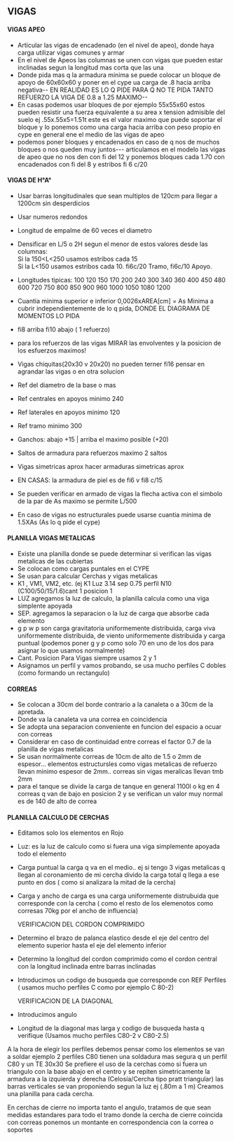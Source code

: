 ## VIGAS

#### VIGAS APEO
- Articular las vigas de encadenado (en el nivel de apeo), donde haya carga utilizar vigas comunes y armar
- En el nivel de Apeos las columnas se unen con vigas que pueden estar inclinadas segun la longitud mas corta que las una
- Donde pida mas q la armadura minima se puede colocar un bloque de apoyo de 60x60x60 y poner en el cype ua carga de .8 hacia arriba negativa-- EN REALIDAD ES LO Q PIDE PARA Q NO TE PIDA TANTO REFUERZO LA VIGA DE 0.8 a 1.25 MAXIMO--
- En casas podemos usar bloques de por ejemplo 55x55x60 estos pueden resistir una fuerza equivalente a su area x tension admisible del suelo ej .55x.55x5=1.51t este es el valor maximo que puede soportar el bloque y lo ponemos como una carga hacia arriba con peso propio en cype en general ene el medio de las vigas
de apeo
- podemos poner bloques y encadenados en caso de q nos de muchos bloques o nos queden muy juntos--- articulamos en el modelo las vigas de apeo que no nos den con fi del 12 y ponemos bloques cada 1.70 con encadenados con fi del 8 y estribos fi 6 c/20

  



#### VIGAS DE H°A°
- Usar barras longitudinales que sean multiplos de 120cm para llegar a 1200cm sin desperdicios
- Usar numeros redondos 
- Longitud de empalme de 60 veces el diametro
- Densificar en L/5 o 2H segun el menor de estos valores desde las columnas:  
   Si la 150<L<250 usamos estribos cada 15  
   Si la L<150 usamos estribos cada 10. fi6c/20 Tramo, fi6c/10 Apoyo.  
- Longitudes tipicas: 100 120 150 170 200 240 300 340 360 400 450 480 600 720 750 800 850 900 960 1000 1050 1080 1200

- Cuantia minima superior e inferior 0,0026xAREA[cm] = As Minima a cubrir independientemente de lo q pida, DONDE EL DIAGRAMA DE MOMENTOS LO PIDA
- fi8 arriba fi10 abajo ( 1 refuerzo)
- para los refuerzos de las vigas MIRAR las envolventes y la posicion de los esfuerzos maximos!
- Vigas chiquitas(20x30 v 20x20) no pueden terner fi16 pensar en agrandar las vigas o en otra solucion
- Ref del diametro de la base o mas
- Ref centrales en apoyos minimo 240
- Ref laterales en apoyos minimo 120
- Ref tramo minimo 300
- Ganchos: abajo +15 | arriba el maximo posible (+20)
- Saltos de armadura para refuerzos maximo 2 saltos
- Vigas simetricas aprox hacer armaduras simetricas aprox 
- EN CASAS: la armadura de piel es de fi6 v fi8 c/15
- Se pueden verificar en armado de vigas la flecha activa con el simbolo de la par de As maximo se permite L/500
- En caso de vigas no estructurales puede usarse cuantia minima de 1.5XAs (As lo q pide el cype)
  
#### PLANILLA VIGAS METALICAS
- Existe una planilla donde se puede determinar si verifican las vigas metalicas de las cubiertas
- Se colocan como cargas puntales en el CYPE 
- Se usan para calcular Cerchas y vigas metalicas
- K1 , VM1, VM2, etc. (ej K1 Luz 3.14 sep 0.75 perfil N10  (C100/50/15/1.6)cant 1 posicion 1 
- LUZ agregamos la luz de calculo, la planilla calcula como una viga simplente apoyada
- SEP. agregamos la separacion o la luz de carga que absorbe cada elemento
- g p w p son carga gravitatoria uniformemente distribuida, carga viva uniformemente distribuida, de viento uniformemente distribuida y carga puntual (podemos poner g y p como solo 70 en uno de los dos para asignar lo que usamos normalmente)
- Cant. Posicion Para Vigas siempre usamos 2 y 1
- Asignamos un perfil y vamos probando, se usa mucho perfiles C dobles (como formando un rectangulo)

#### CORREAS
 - Se colocan a 30cm del borde contrario a la canaleta o a 30cm de la apretada.
 - Donde va la canaleta va una correa en coincidencia
 - Se adopta una separacion conveniente en funcion del espacio a ocuar con correas
 - Considerar en caso de continuidad entre correas el factor 0.7 de la planilla de vigas metalicas
 - Se usan normalmente correas de 10cm de alto de 1.5 o 2mm de espesor... elementos estructursles como vigas metalicas de refuerzo llevan minimo espesor de 2mm.. correas sin vigas meralicas llevan tmb 2mm
 - para el tanque se divide la carga de tanque en general 1100l o kg en 4 correas q van de bajo en posicion 2 y se verifican un valor muy normal es de 140 de alto de correa 

#### PLANILLA CALCULO DE CERCHAS

  - Editamos solo los elementos en Rojo
  - Luz: es la luz de calculo como si fuera una viga simplemente apoyada todo el elemento
  - Carga puntual la carga q va en el medio.. ej si tengo 3 vigas metalicas q llegan al coronamiento de mi cercha divido la carga total q llega a ese punto en dos ( como si analizara la mitad de la cercha)
  - Carga y ancho de carga es una carga uniformemente distrubuida que corresponde con la cercha ( como el resto de los elemenotos como corresas 70kg por el ancho de influencia)

 
    VERIFICACION DEL CORDON COMPRIMIDO  
  - Determino el brazo de palanca elastico desde el eje del centro del elemento superior hasta el eje del elemento inferior 
  - Determino la longitud del cordon comprimido como el cordon central con la longitud inclinada entre barras inclinadas
  - Introducimos un codigo de busqueda que corresponde con REF Perfiles ( usamos mucho perfiles C como por ejemplo C 80-2)
 
    
    VERIFICACION DE LA DIAGONAL  
  - Introducimos angulo
  - Longitud de la diagonal mas larga y codigo de busqueda hasta q verifique (Usamos mucho perfiles C80-2 v C80-2.5)


A la hora de elegir los perfiles debemos pensar como los elementos se van a soldar ejemplo 2 perfiles C80 tienen una soldadura mas segura q un perfil C80 y un TE 30x30
Se prefiere el uso de la cerchas  como si fuera un triangulo con la base abajo en el centro y se repiten simetricamente la armadura a la izquierda y derecha (Celosía/Cercha tipo pratt triangular)
las barras verticales se van proponiendo segun la luz ej (.80m a 1 m)
Creamos una planilla para cada cercha.  


En cerchas de cierre no importa tanto el angulo, tratamos de que sean medidas estandares para todo el tramo donde la cercha de cierre coincida con correas ponemos un montante en correspondencia con la correa o soportes


